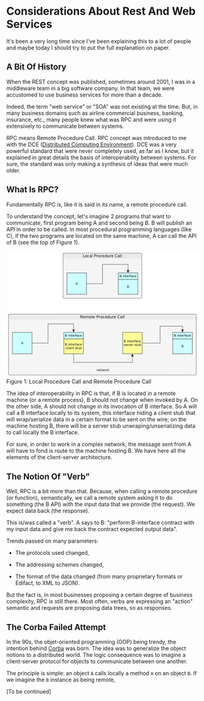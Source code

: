 # Considerations About Rest And Web Services

It's been a very long time since I've been explaining this to a lot of people and maybe today I should try to put the full explanation on paper.

## A Bit Of History

When the REST concept was published, sometimes around 2001, I was in a middleware team in a big software company. In that team, we were accustomed to use business services for more than a decade.

Indeed, the term "web service" or "SOA" was not existing at the time. But, in many business domains such as airline commercial business, banking, insurance, etc., many people knew what was RPC and were using it extensively to communicate between systems.

RPC means Remote Procedure Call. RPC concept was introduced to me with the DCE \([Distributed Computing Environment](http://pubs.opengroup.org/onlinepubs/9629399/)\). DCE was a very powerful standard that were never completely used, as far as I know, but it explained in great details the basis of interoperability between systems. For sure, the standard was only making a synthesis of ideas that were much older.

## What Is RPC?

Fundamentally RPC is, like it is said in its name, a remote procedure call.

To understand the concept, let's imagine 2 programs that want to communicate, first program being A and second being B. B will publish an API in order to be called. In most procedural programming languages \(like C\), if the two programs are located on the same machine, A can call the API of B \(see the top of Figure 1\).

![Diagram to explain RPC](../yed/RPC.png)Figure 1: Local Procedure Call and Remote Procedure Call

The idea of interoperability in RPC is that, if B is located in a remote machine \(or a remote process\), B should not change when invoked by A. On the other side, A should not change in its invocation of B interface. So A will call a B interface locally to its system, this interface hiding a client stub that will wrap/serialize data in a certain format to be sent on the wire; on the machine hosting B, there will be a server stub unwraping/unserializing data to call locally the B interface.

For sure, in order to work in a complex network, the message sent from A will have to fond is route to the machine hosting B. We have here all the elements of the client-server architecture.

## The Notion Of "Verb"

Well, RPC is a bit more than that. Because, when calling a remote procedure \(or function\), semantically, we call a remote system asking it to do something \(the B API\) with the input data that we provide \(the request\). We expect data back \(the response\).

This is/was called a "verb". A says to B: "perform B-interface contract with my input data and give me back the contract expected output data".

Trends passed on many parameters:

* The protocols used changed,

* The addressing schemes changed,

* The format of the data changed \(from many proprietary formats or Edifact, to XML to JSON\).

But the fact is, in most businesses proposing a certain degree of business complexity, RPC is still there. Most often, verbs are expressing an "action" semantic and requests are proposing data trees, so as responses.

## The Corba Failed Attempt

In the 90s, the objet-oriented programming (OOP) being trendy, the intention behind [Corba](https://en.wikipedia.org/wiki/Common_Object_Request_Broker_Architecture) was born. The idea was to generalize the object notions to a distributed world. The logic consequence was to imagine a client-server protocol for objects to communicate between one another.

The principle is simple: an object `A` calls locally a method `m` on an object `B`. If we imagine the `B` instance as being remote,


[To be continued]


